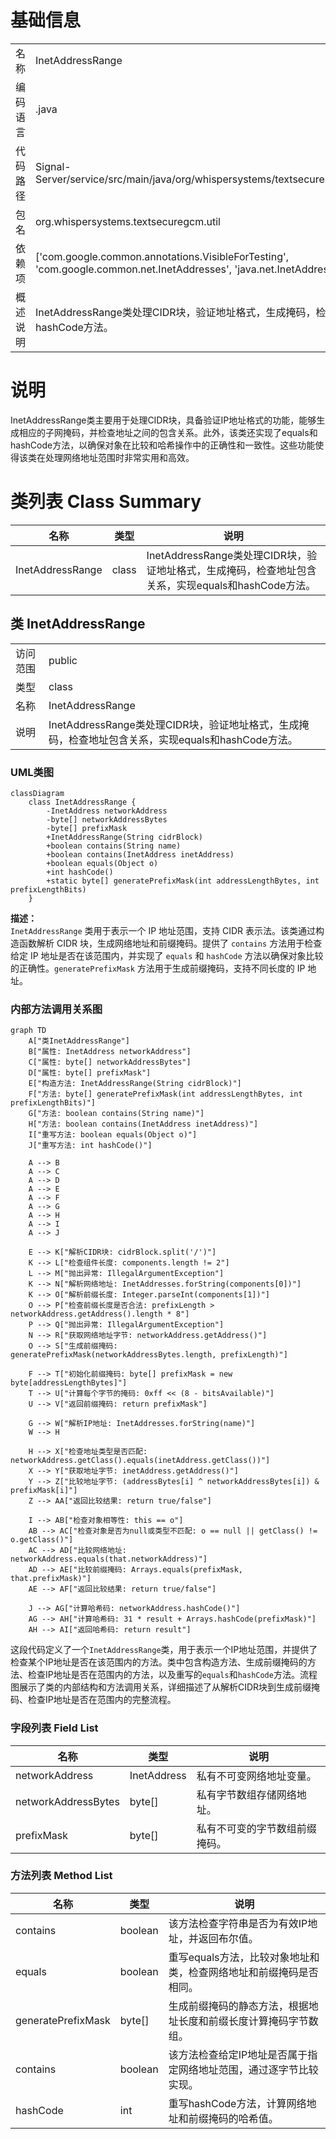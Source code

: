 # 基础信息

|      |      |
|------|------|
| 名称 | InetAddressRange |
| 编码语言 | .java |
| 代码路径 | Signal-Server/service/src/main/java/org/whispersystems/textsecuregcm/util/InetAddressRange.java |
| 包名 | org.whispersystems.textsecuregcm.util |
| 依赖项 | ['com.google.common.annotations.VisibleForTesting', 'com.google.common.net.InetAddresses', 'java.net.InetAddress', 'java.util.Arrays'] |
| 概述说明 | InetAddressRange类处理CIDR块，验证地址格式，生成掩码，检查包含关系，实现equals和hashCode方法。 |

# 说明

InetAddressRange类主要用于处理CIDR块，具备验证IP地址格式的功能，能够生成相应的子网掩码，并检查地址之间的包含关系。此外，该类还实现了equals和hashCode方法，以确保对象在比较和哈希操作中的正确性和一致性。这些功能使得该类在处理网络地址范围时非常实用和高效。

# 类列表 Class Summary

| 名称   | 类型  | 说明 |
|-------|------|-------------|
| InetAddressRange | class | InetAddressRange类处理CIDR块，验证地址格式，生成掩码，检查地址包含关系，实现equals和hashCode方法。 |



## 类 InetAddressRange

|      |      |
|------|------|
| 访问范围 | public |
| 类型 | class |
| 名称 | InetAddressRange |
| 说明 | InetAddressRange类处理CIDR块，验证地址格式，生成掩码，检查地址包含关系，实现equals和hashCode方法。 |


### UML类图

```mermaid
classDiagram
    class InetAddressRange {
        -InetAddress networkAddress
        -byte[] networkAddressBytes
        -byte[] prefixMask
        +InetAddressRange(String cidrBlock)
        +boolean contains(String name)
        +boolean contains(InetAddress inetAddress)
        +boolean equals(Object o)
        +int hashCode()
        +static byte[] generatePrefixMask(int addressLengthBytes, int prefixLengthBits)
    }
```

**描述：**  
`InetAddressRange` 类用于表示一个 IP 地址范围，支持 CIDR 表示法。该类通过构造函数解析 CIDR 块，生成网络地址和前缀掩码。提供了 `contains` 方法用于检查给定 IP 地址是否在该范围内，并实现了 `equals` 和 `hashCode` 方法以确保对象比较的正确性。`generatePrefixMask` 方法用于生成前缀掩码，支持不同长度的 IP 地址。


### 内部方法调用关系图

```mermaid
graph TD
    A["类InetAddressRange"]
    B["属性: InetAddress networkAddress"]
    C["属性: byte[] networkAddressBytes"]
    D["属性: byte[] prefixMask"]
    E["构造方法: InetAddressRange(String cidrBlock)"]
    F["方法: byte[] generatePrefixMask(int addressLengthBytes, int prefixLengthBits)"]
    G["方法: boolean contains(String name)"]
    H["方法: boolean contains(InetAddress inetAddress)"]
    I["重写方法: boolean equals(Object o)"]
    J["重写方法: int hashCode()"]

    A --> B
    A --> C
    A --> D
    A --> E
    A --> F
    A --> G
    A --> H
    A --> I
    A --> J

    E --> K["解析CIDR块: cidrBlock.split('/')"]
    K --> L["检查组件长度: components.length != 2"]
    L --> M["抛出异常: IllegalArgumentException"]
    K --> N["解析网络地址: InetAddresses.forString(components[0])"]
    K --> O["解析前缀长度: Integer.parseInt(components[1])"]
    O --> P["检查前缀长度是否合法: prefixLength > networkAddress.getAddress().length * 8"]
    P --> Q["抛出异常: IllegalArgumentException"]
    N --> R["获取网络地址字节: networkAddress.getAddress()"]
    O --> S["生成前缀掩码: generatePrefixMask(networkAddressBytes.length, prefixLength)"]

    F --> T["初始化前缀掩码: byte[] prefixMask = new byte[addressLengthBytes]"]
    T --> U["计算每个字节的掩码: 0xff << (8 - bitsAvailable)"]
    U --> V["返回前缀掩码: return prefixMask"]

    G --> W["解析IP地址: InetAddresses.forString(name)"]
    W --> H

    H --> X["检查地址类型是否匹配: networkAddress.getClass().equals(inetAddress.getClass())"]
    X --> Y["获取地址字节: inetAddress.getAddress()"]
    Y --> Z["比较地址字节: (addressBytes[i] ^ networkAddressBytes[i]) & prefixMask[i]"]
    Z --> AA["返回比较结果: return true/false"]

    I --> AB["检查对象相等性: this == o"]
    AB --> AC["检查对象是否为null或类型不匹配: o == null || getClass() != o.getClass()"]
    AC --> AD["比较网络地址: networkAddress.equals(that.networkAddress)"]
    AD --> AE["比较前缀掩码: Arrays.equals(prefixMask, that.prefixMask)"]
    AE --> AF["返回比较结果: return true/false"]

    J --> AG["计算哈希码: networkAddress.hashCode()"]
    AG --> AH["计算哈希码: 31 * result + Arrays.hashCode(prefixMask)"]
    AH --> AI["返回哈希码: return result"]
```

这段代码定义了一个`InetAddressRange`类，用于表示一个IP地址范围，并提供了检查某个IP地址是否在该范围内的方法。类中包含构造方法、生成前缀掩码的方法、检查IP地址是否在范围内的方法，以及重写的`equals`和`hashCode`方法。流程图展示了类的内部结构和方法调用关系，详细描述了从解析CIDR块到生成前缀掩码、检查IP地址是否在范围内的完整流程。

### 字段列表 Field List

| 名称  | 类型  | 说明 |
|-------|-------|------|
| networkAddress | InetAddress | 私有不可变网络地址变量。 |
| networkAddressBytes | byte[] | 私有字节数组存储网络地址。 |
| prefixMask | byte[] | 私有不可变的字节数组前缀掩码。 |

### 方法列表 Method List

| 名称  | 类型  | 说明 |
|-------|-------|------|
| contains | boolean | 该方法检查字符串是否为有效IP地址，并返回布尔值。 |
| equals | boolean | 重写equals方法，比较对象地址和类，检查网络地址和前缀掩码是否相同。 |
| generatePrefixMask | byte[] | 生成前缀掩码的静态方法，根据地址长度和前缀长度计算掩码字节数组。 |
| contains | boolean | 该方法检查给定IP地址是否属于指定网络地址范围，通过逐字节比较实现。 |
| hashCode | int | 重写hashCode方法，计算网络地址和前缀掩码的哈希值。 |




